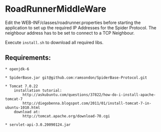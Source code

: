 RoadRunnerMiddleWare
====================

Edit the WEB-INF/classes/roadrunner.properties before starting the application to set up the required IP Addresses for the Spider Protocol. The neighbour address has to be set to connect to a TCP Neighbour.


Execute `install.sh` to download all required libs.

Requirements:
-------------
	* openjdk-6

	* SpiderBase.jar git@github.com:ramsondon/SpiderBase-Protocol.git

	* Tomcat 7.0.22 
		installation tutorial:
			http://askubuntu.com/questions/37822/how-do-i-install-apache-tomcat-7
			http://diegobenna.blogspot.com/2011/01/install-tomcat-7-in-ubuntu-1010.html
		download at:
			http://tomcat.apache.org/download-70.cgi

	* servlet-api-3.0.20090124.jar


